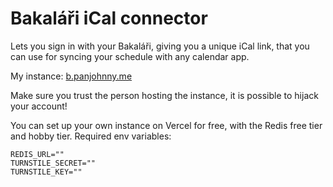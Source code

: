 # Bakaláři iCal connector
Lets you sign in with your Bakaláři, giving you a unique iCal link, that you can use for syncing your schedule with any calendar app.

My instance: [b.panjohnny.me](//b.panjohnny.me)

Make sure you trust the person hosting the instance, it is possible to hijack your account!

You can set up your own instance on Vercel for free, with the Redis free tier and hobby tier.
Required env variables:

```dotenv
REDIS_URL=""
TURNSTILE_SECRET=""
TURNSTILE_KEY=""
```
